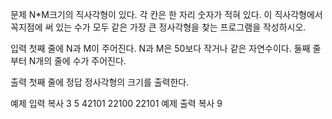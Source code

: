 문제
N*M크기의 직사각형이 있다. 각 칸은 한 자리 숫자가 적혀 있다. 이 직사각형에서 꼭지점에 써 있는 수가 모두 같은 가장 큰 정사각형을 찾는 프로그램을 작성하시오.

입력
첫째 줄에 N과 M이 주어진다. N과 M은 50보다 작거나 같은 자연수이다. 둘째 줄부터 N개의 줄에 수가 주어진다.

출력
첫째 줄에 정답 정사각형의 크기를 출력한다.

예제 입력  복사
3 5
42101
22100
22101
예제 출력  복사
9